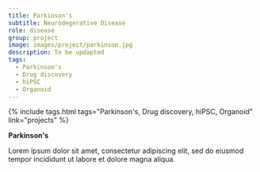 ```yaml
---
title: Parkinson's
subtitle: Neurodegerative Disease
role: disease
group: project
image: images/project/parkinson.jpg
description: To be updapted
tags:
  - Parkinson's
  - Drug discovery
  - hiPSC
  - Organoid
---
```


{%
  include tags.html
  tags="Parkinson's, Drug discovery, hiPSC, Organoid"
  link="projects"
%}

<strong>Parkinson's</strong>

Lorem ipsum dolor sit amet, consectetur adipiscing elit, sed do eiusmod tempor incididunt ut labore et dolore magna aliqua.
